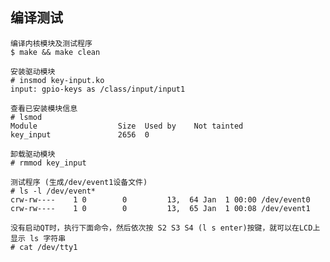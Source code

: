 ## 编译测试

```
编译内核模块及测试程序
$ make && make clean

安装驱动模块
# insmod key-input.ko
input: gpio-keys as /class/input/input1

查看已安装模块信息
# lsmod
Module                  Size  Used by    Not tainted
key_input               2656  0

卸载驱动模块
# rmmod key_input

测试程序 (生成/dev/event1设备文件)
# ls -l /dev/event*
crw-rw----    1 0        0         13,  64 Jan  1 00:00 /dev/event0
crw-rw----    1 0        0         13,  65 Jan  1 00:08 /dev/event1

没有启动QT时，执行下面命令，然后依次按 S2 S3 S4 (l s enter)按键，就可以在LCD上显示 ls 字符串
# cat /dev/tty1
```
                                                                                
